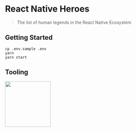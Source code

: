 # React Native Heroes

> The list of human legends in the React Native Ecosystem

## Getting Started

```console
cp .env.sample .env
yarn
yarn start
```

## Tooling

<a href="https://hasura.io">
  <img width="150px" src="https://graphql-engine-cdn.hasura.io/img/powered_by_hasura_primary_lightbg.svg" />
</a>
